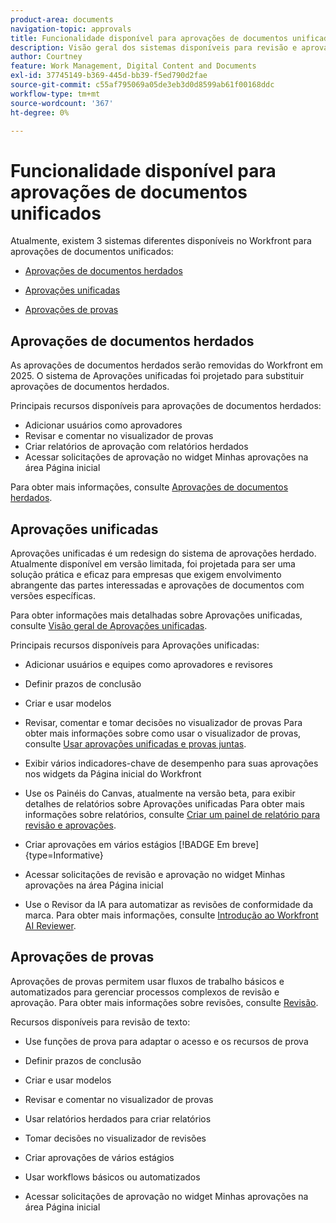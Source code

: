 ```yaml
---
product-area: documents
navigation-topic: approvals
title: Funcionalidade disponível para aprovações de documentos unificados
description: Visão geral dos sistemas disponíveis para revisão e aprovação no Workfront.
author: Courtney
feature: Work Management, Digital Content and Documents
exl-id: 37745149-b369-445d-bb39-f5ed790d2fae
source-git-commit: c55af795069a05de3eb3d0d8599ab61f00168ddc
workflow-type: tm+mt
source-wordcount: '367'
ht-degree: 0%

---
```


# Funcionalidade disponível para aprovações de documentos unificados

Atualmente, existem 3 sistemas diferentes disponíveis no Workfront para aprovações de documentos unificados:

* [Aprovações de documentos herdados](#legacy-document-approvals)

* [Aprovações unificadas](#new-document-approvals)

* [Aprovações de provas](#proof-approvals)

## Aprovações de documentos herdados

As aprovações de documentos herdados serão removidas do Workfront em 2025. O sistema de Aprovações unificadas foi projetado para substituir aprovações de documentos herdados.

Principais recursos disponíveis para aprovações de documentos herdados:

* Adicionar usuários como aprovadores
* Revisar e comentar no visualizador de provas
* Criar relatórios de aprovação com relatórios herdados
* Acessar solicitações de aprovação no widget Minhas aprovações na área Página inicial

Para obter mais informações, consulte [Aprovações de documentos herdados](/help/quicksilver/review-and-approve-work/manage-approvals/approval-process-in-workfront.md#document-approval-processes).

## Aprovações unificadas

Aprovações unificadas é um redesign do sistema de aprovações herdado. Atualmente disponível em versão limitada, foi projetada para ser uma solução prática e eficaz para empresas que exigem envolvimento abrangente das partes interessadas e aprovações de documentos com versões específicas.

Para obter informações mais detalhadas sobre Aprovações unificadas, consulte [Visão geral de Aprovações unificadas](/help/quicksilver/review-and-approve-work/document-reviews-and-approvals/document-approvals-overview.md).

Principais recursos disponíveis para Aprovações unificadas:

* Adicionar usuários e equipes como aprovadores e revisores

* Definir prazos de conclusão

* Criar e usar modelos

* Revisar, comentar e tomar decisões no visualizador de provas
Para obter mais informações sobre como usar o visualizador de provas, consulte [Usar aprovações unificadas e provas juntas](/help/quicksilver/review-and-approve-work/document-reviews-and-approvals/doc-approvals-and-proofing.md).

* Exibir vários indicadores-chave de desempenho para suas aprovações nos widgets da Página inicial do Workfront

* Use os Painéis do Canvas, atualmente na versão beta, para exibir detalhes de relatórios sobre Aprovações unificadas
Para obter mais informações sobre relatórios, consulte [Criar um painel de relatório para revisão e aprovações](/help/quicksilver/review-and-approve-work/document-reviews-and-approvals/create-review-and-approval-dashboard.md).

* Criar aprovações em vários estágios [!BADGE Em breve]{type=Informative}

* Acessar solicitações de revisão e aprovação no widget Minhas aprovações na área Página inicial

* Use o Revisor da IA para automatizar as revisões de conformidade da marca. Para obter mais informações, consulte [Introdução ao Workfront AI Reviewer](/help/quicksilver/review-and-approve-work/document-reviews-and-approvals/wf-ai-reviewer.md).


## Aprovações de provas

Aprovações de provas permitem usar fluxos de trabalho básicos e automatizados para gerenciar processos complexos de revisão e aprovação. Para obter mais informações sobre revisões, consulte [Revisão](/help/quicksilver/review-and-approve-work/proofing/proofing-overview/proofing-basics.md).

Recursos disponíveis para revisão de texto:

* Use funções de prova para adaptar o acesso e os recursos de prova

* Definir prazos de conclusão

* Criar e usar modelos

* Revisar e comentar no visualizador de provas

* Usar relatórios herdados para criar relatórios

* Tomar decisões no visualizador de revisões

* Criar aprovações de vários estágios

* Usar workflows básicos ou automatizados

* Acessar solicitações de aprovação no widget Minhas aprovações na área Página inicial

<!--
## Upcoming deprecations
-->
